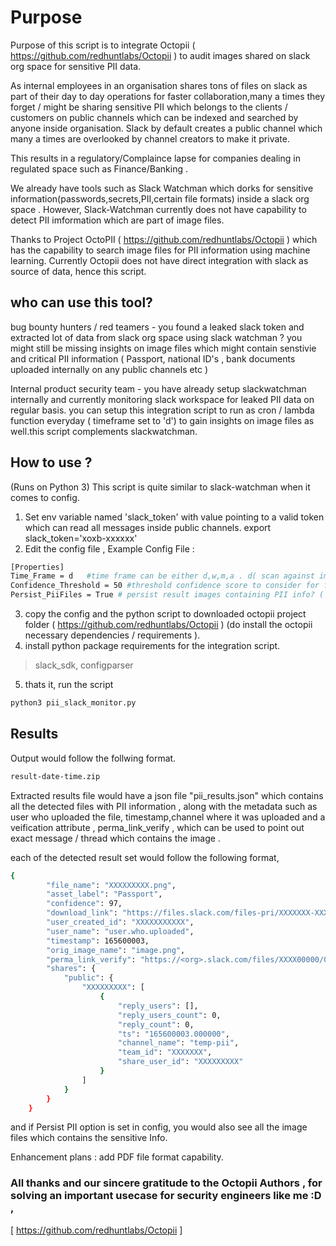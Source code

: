 # Purpose
Purpose of this script is to integrate Octopii ( https://github.com/redhuntlabs/Octopii ) to audit images shared on slack org space for sensitive PII data. 

As internal employees in an organisation shares tons of files on slack as part of their day to day operations for faster collaboration,many a times they forget / might be sharing  sensitive PII which belongs to the clients / customers on public channels which can be indexed and searched by anyone inside organisation. Slack by default creates a public channel which many a times are overlooked by channel creators to make it private.

This results in a regulatory/Complaince lapse for companies dealing in regulated space such as Finance/Banking .

We already have tools such as Slack Watchman which dorks for sensitive information(passwords,secrets,PII,certain file formats) inside a slack org space . However, Slack-Watchman currently does not have capability to detect PII imformation which are part of image files.

Thanks to Project OctoPII ( https://github.com/redhuntlabs/Octopii ) which has the capability to search image files for PII information using machine learning. Currently Octopii does not have direct integration with slack as source of data, hence this script.

## who can use this tool?

bug bounty hunters / red teamers - you found a leaked slack token and extracted lot of data from slack org space using slack watchman ? you might still be missing insights on image files which might contain senstivie and critical PII information ( Passport, national ID's , bank documents uploaded internally on any public channels etc ) 

Internal product security team - you have already setup slackwatchman internally and currently monitoring slack workspace for leaked PII data on regular basis. you can setup this integration script to run as cron / lambda function everyday ( timeframe set to 'd') to gain insights on image files as well.this script complements slackwatchman.

## How to use ? 
(Runs on Python 3)
This script is quite similar to slack-watchman when it comes to config. 

1. Set env variable named 'slack_token' with value pointing to a valid token which can read all  messages inside public channels.
        export slack_token='xoxb-xxxxxx'
2. Edit the config file ,
Example Config File :

```bash
[Properties]
Time_Frame = d   #time frame can be either d,w,m,a . d( scan against image files which were uploaded from past 24 hours)  , w (uploaded from past week) . m (uploaded from past month) , a (all time)
Confidence_Threshold = 50 #threshold confidence score to consider for final result set, leave at 50 by default . check Octopii documentation to understaind more. you can increase this to 75+ if you want less false positive and also ready to miss out true negatives.
Persist_PiiFiles = True # persist result images containing PII info? ( useful for red teamers / bounty hunters ) option values : False / True
```
3. copy the config and the python script to downloaded octopii project folder ( https://github.com/redhuntlabs/Octopii ) (do install the octopii necessary dependencies / requirements ).
4. install python package requirements for the integration script.
  > slack_sdk,
  > configparser
  
5. thats it, run the script 
  ```bash
  python3 pii_slack_monitor.py
  ```

## Results
Output would follow the follwing format. 
```bash
result-date-time.zip
```
Extracted results file would have a json file "pii_results.json" which contains all the detected files with PII information , along with the metadata such as user who uploaded the file, timestamp,channel where it was uploaded and a veification attribute ,  perma_link_verify , which can be used to point out exact message / thread which contains the image .

each of the detected result set would follow the following format, 

```bash
{
        "file_name": "XXXXXXXXX.png",
        "asset_label": "Passport",
        "confidence": 97,
        "download_link": "https://files.slack.com/files-pri/XXXXXXX-XXXXXXXX/download/image.png",
        "user_created_id": "XXXXXXXXXXX",
        "user_name": "user.who.uploaded",
        "timestamp": 165600003,
        "orig_image_name": "image.png",
        "perma_link_verify": "https://<org>.slack.com/files/XXXX00000/0000XXAXXXXX/image.png",
        "shares": {
            "public": {
                "XXXXXXXXX": [
                    {
                        "reply_users": [],
                        "reply_users_count": 0,
                        "reply_count": 0,
                        "ts": "165600003.000000",
                        "channel_name": "temp-pii",
                        "team_id": "XXXXXXX",
                        "share_user_id": "XXXXXXXXX"
                    }
                ]
            }
        }
    }
```
and if Persist PII option is set in config, you would also see all the image files which contains the sensitive Info.

Enhancement plans : add PDF file format capability.

### All thanks and our sincere gratitude to the Octopii Authors , for solving an important usecase for security engineers like me :D ,
   [ https://github.com/redhuntlabs/Octopii ]
